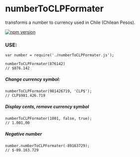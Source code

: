 # numberToCLPFormater
transforms a number to currency used in Chile (Chilean Pesos).

[![npm version](https://badge.fury.io/js/numbertoclpformater.svg)](https://badge.fury.io/js/numbertoclpformater)

### USE: 

```
var number = require('./numberToCLPFormater.js');

numberToCLPFormater(876142) 
// $876.142
```

##### Change currency symbol:

```
numberToCLPFormater(981426719, 'CLP$');
// CLP$981.426.719
```

##### Display cents, remove currency symbol

```
numberToCLPFormater(1001, false, true);
// 1.001,00
```

##### Negative number

```
number.numberToCLPFormater(-89163729);
// $-89.163.729
```
